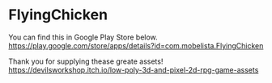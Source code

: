 # FlyingChicken
You can find this in Google Play Store below.<br>
https://play.google.com/store/apps/details?id=com.mobelista.FlyingChicken

Thank you for supplying thease greate assets!<br>
https://devilsworkshop.itch.io/low-poly-3d-and-pixel-2d-rpg-game-assets
